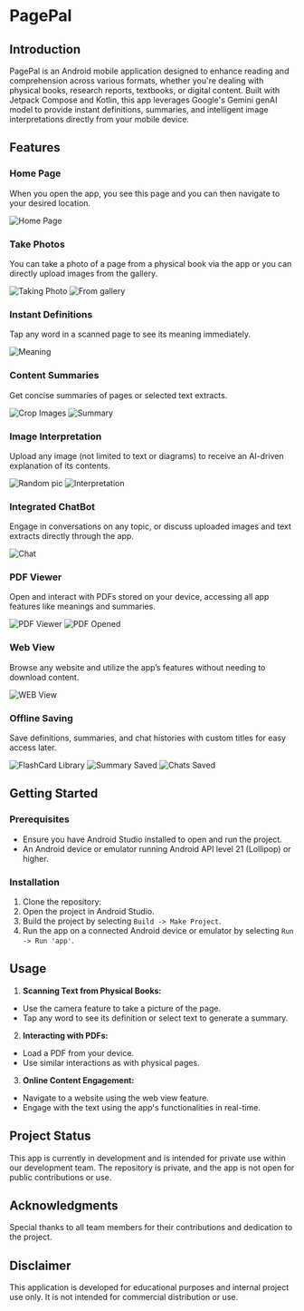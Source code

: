 # PagePal

## Introduction
PagePal is an Android mobile application designed to enhance reading and comprehension across various formats, whether you're dealing with physical books, research reports, textbooks, or digital content. Built with Jetpack Compose and Kotlin, this app leverages Google's Gemini genAI model to provide instant definitions, summaries, and intelligent image interpretations directly from your mobile device.

## Features

### Home Page
When you open the app, you see this page and you can then navigate to your desired location.

![Home Page](images/homepage_3.jpg)

### Take Photos
You can take a photo of a page from a physical book via the app or you can directly upload images from the gallery.

![Taking Photo](images/take_photo_3.jpg)     ![From gallery](images/photosfromgallary_3.jpg)

### Instant Definitions
Tap any word in a scanned page to see its meaning immediately.

![Meaning](images/instant_word_meaning_3.jpg)

### Content Summaries
Get concise summaries of pages or selected text extracts.

![Crop Images](images/crop_portion_3.jpg)       ![Summary](images/summary_3.jpg)

### Image Interpretation
Upload any image (not limited to text or diagrams) to receive an AI-driven explanation of its contents.

![Random pic](images/random_pic_3.jpg)     ![Interpretation](images/random_pic_interpretation_3.jpg)

### Integrated ChatBot
Engage in conversations on any topic, or discuss uploaded images and text extracts directly through the app.

![Chat](images/chatbotwithimage_3.jpg)

### PDF Viewer
Open and interact with PDFs stored on your device, accessing all app features like meanings and summaries.

![PDF Viewer](images/pdf_viewer_3.jpg)       ![PDF Opened](images/pdf_opened_3.jpg)

### Web View
Browse any website and utilize the app’s features without needing to download content.

![WEB View](images/web_view_3.jpg)

### Offline Saving
Save definitions, summaries, and chat histories with custom titles for easy access later.

![FlashCard Library](images/flashcard_lib_where_meaning_stored_3.jpg)    ![Summary Saved](images/summaries_saved_3.jpg)    ![Chats Saved](images/save_the_chats_3.jpg)


## Getting Started

### Prerequisites
- Ensure you have Android Studio installed to open and run the project.
- An Android device or emulator running Android API level 21 (Lollipop) or higher.

### Installation
1. Clone the repository:
2. Open the project in Android Studio.
3. Build the project by selecting `Build -> Make Project`.
4. Run the app on a connected Android device or emulator by selecting `Run -> Run 'app'`.

## Usage
1. **Scanning Text from Physical Books:**
- Use the camera feature to take a picture of the page.
- Tap any word to see its definition or select text to generate a summary.

2. **Interacting with PDFs:**
- Load a PDF from your device.
- Use similar interactions as with physical pages.

3. **Online Content Engagement:**
- Navigate to a website using the web view feature.
- Engage with the text using the app's functionalities in real-time.
  
## Project Status
This app is currently in development and is intended for private use within our development team. The repository is private, and the app is not open for public contributions or use.

## Acknowledgments
Special thanks to all team members for their contributions and dedication to the project.

## Disclaimer
This application is developed for educational purposes and internal project use only. It is not intended for commercial distribution or use.

